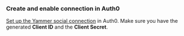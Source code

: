 ### Create and enable connection in Auth0
[Set up the Yammer social connection](https://auth0.com/docs/dashboard/guides/connections/set-up-connections-social) in Auth0. Make sure you have the generated **Client ID** and the **Client Secret**.
